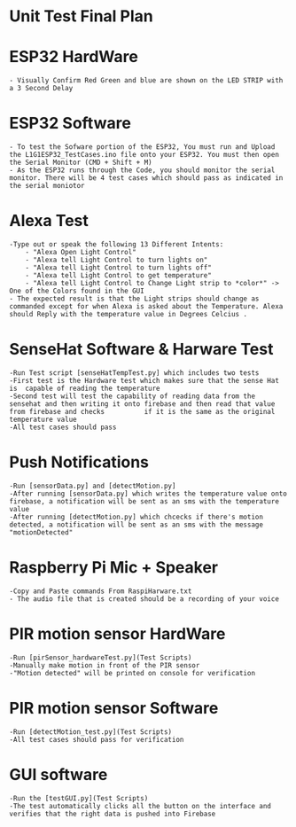 # Unit Test Final Plan 

# ESP32 HardWare
	- Visually Confirm Red Green and blue are shown on the LED STRIP with a 3 Second Delay
	
# ESP32 Software 
	- To test the Sofware portion of the ESP32, You must run and Upload the L1G1ESP32_TestCases.ino file onto your ESP32. You must then open the Serial Monitor (CMD + Shift + M)
	- As the ESP32 runs through the Code, you should monitor the serial monitor. There will be 4 test cases which should pass as indicated in the serial moniotor 

# Alexa Test 
	-Type out or speak the following 13 Different Intents: 
		- "Alexa Open Light Control"
		- "Alexa tell Light Control to turn lights on"
		- "Alexa tell Light Control to turn lights off"
		- "Alexa tell Light Control to get temperature"
		- "Alexa tell Light Control to Change Light strip to *color*" -> One of the Colors found in the GUI
	- The expected result is that the Light strips should change as commanded except for when Alexa is asked about the Temperature. Alexa should Reply with the temperature value in Degrees Celcius .
	


# SenseHat Software & Harware Test
	-Run Test script [senseHatTempTest.py] which includes two tests
	-First test is the Hardware test which makes sure that the sense Hat is  capable of reading the temperature
	-Second test will test the capability of reading data from the sensehat and then writing it onto firebase and then read that value from firebase and checks 	     if it is the same as the original temperature value
	-All test cases should pass

# Push Notifications 
	-Run [sensorData.py] and [detectMotion.py]
	-After running [sensorData.py] which writes the temperature value onto firebase, a notification will be sent as an sms with the temperature value
	-After running [detectMotion.py] which chcecks if there's motion detected, a notification will be sent as an sms with the message "motionDetected" 

# Raspberry Pi Mic + Speaker 
	-Copy and Paste commands From RaspiHarware.txt
	- The audio file that is created should be a recording of your voice 

# PIR motion sensor HardWare
	-Run [pirSensor_hardwareTest.py](Test Scripts)
	-Manually make motion in front of the PIR sensor
	-"Motion detected" will be printed on console for verification

# PIR motion sensor Software
	-Run [detectMotion_test.py](Test Scripts)
	-All test cases should pass for verification

# GUI software 
	-Run the [testGUI.py](Test Scripts)
	-The test automatically clicks all the button on the interface and verifies that the right data is pushed into Firebase

